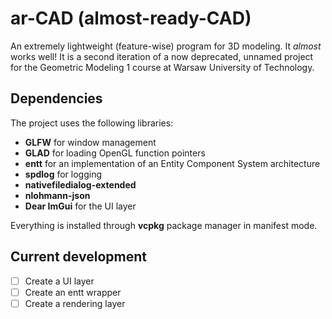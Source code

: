 # ar-CAD (almost-ready-CAD)
An extremely lightweight (feature-wise) program for 3D modeling. It *almost* works well! It is a second iteration of a now deprecated, unnamed project for the Geometric Modeling 1 course at Warsaw University of Technology.

## Dependencies
The project uses the following libraries:
- **GLFW** for window management
- **GLAD** for loading OpenGL function pointers
- **entt** for an implementation of an Entity Component System architecture
- **spdlog** for logging
- **nativefiledialog-extended**
- **nlohmann-json**
- **Dear ImGui** for the UI layer

Everything is installed through **vcpkg** package manager in manifest mode.

## Current development
- [ ] Create a UI layer
- [ ] Create an entt wrapper
- [ ] Create a rendering layer
